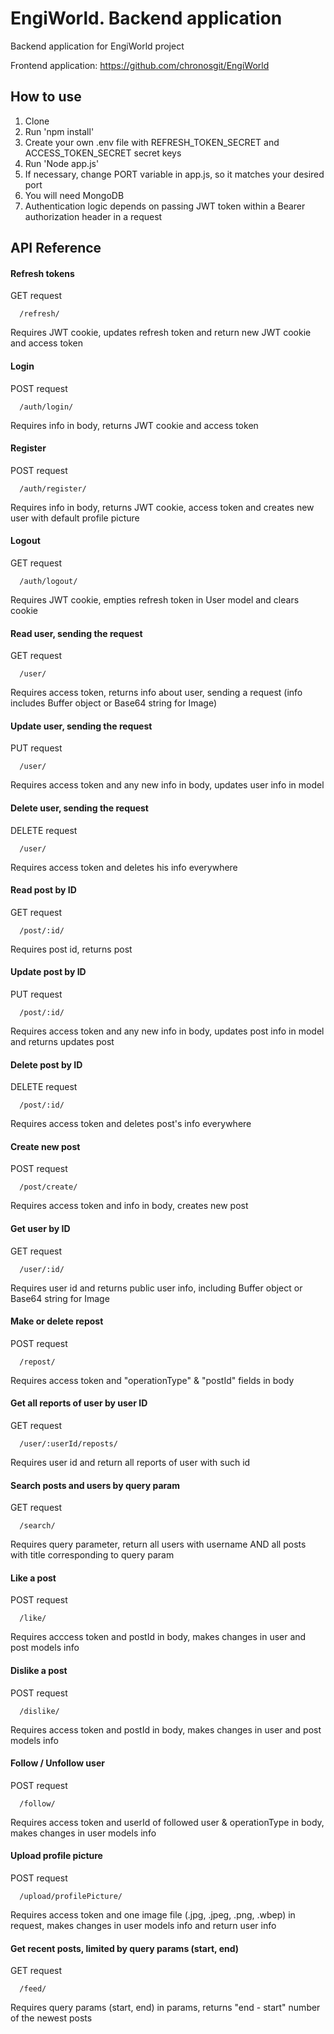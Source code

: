 # EngiWorld. Backend application

Backend application for EngiWorld project

Frontend application: https://github.com/chronosgit/EngiWorld

## How to use

1. Clone
2. Run 'npm install'
3. Create your own .env file with REFRESH_TOKEN_SECRET and ACCESS_TOKEN_SECRET secret keys
4. Run 'Node app.js'
5. If necessary, change PORT variable in app.js, so it matches your desired port
6. You will need MongoDB
7. Authentication logic depends on passing JWT token within a Bearer authorization header in a request

## API Reference

#### Refresh tokens

GET request

```http
  /refresh/
```

Requires JWT cookie, updates refresh token and return new JWT cookie and access token

#### Login

POST request

```http
  /auth/login/
```

Requires info in body, returns JWT cookie and access token

#### Register

POST request

```http
  /auth/register/
```

Requires info in body, returns JWT cookie, access token and creates new user with default profile picture

#### Logout

GET request

```http
  /auth/logout/
```

Requires JWT cookie, empties refresh token in User model and clears cookie

#### Read user, sending the request

GET request

```http
  /user/
```

Requires access token, returns info about user, sending a request (info includes Buffer object or Base64 string for Image)

#### Update user, sending the request

PUT request

```http
  /user/
```

Requires access token and any new info in body, updates user info in model

#### Delete user, sending the request

DELETE request

```http
  /user/
```

Requires access token and deletes his info everywhere

#### Read post by ID

GET request

```http
  /post/:id/
```

Requires post id, returns post

#### Update post by ID

PUT request

```http
  /post/:id/
```

Requires access token and any new info in body, updates post info in model and returns updates post

#### Delete post by ID

DELETE request

```http
  /post/:id/
```

Requires access token and deletes post's info everywhere

#### Create new post

POST request

```http
  /post/create/
```

Requires access token and info in body, creates new post

#### Get user by ID

GET request

```http
  /user/:id/
```

Requires user id and returns public user info, including Buffer object or Base64 string for Image

#### Make or delete repost 

POST request

```http
  /repost/
```

Requires access token and "operationType" & "postId" fields in body

#### Get all reports of user by user ID

GET request

```http
  /user/:userId/reposts/
```

Requires user id and return all reports of user with such id

#### Search posts and users by query param

GET request

```http
  /search/
```

Requires query parameter, return all users with username AND all posts with title corresponding to query param

#### Like a post

POST request

```http
  /like/
```

Requires acccess token and postId in body, makes changes in user and post models info

#### Dislike a post

POST request

```http
  /dislike/
```

Requires access token and postId in body, makes changes in user and post models info

#### Follow / Unfollow user

POST request

```http
  /follow/
```

Requires access token and userId of followed user & operationType in body, makes changes in user models info

#### Upload profile picture

POST request

```http
  /upload/profilePicture/
```

Requires access token and one image file (.jpg, .jpeg, .png, .wbep) in request, makes changes in user models info and return user info

#### Get recent posts, limited by query params (start, end)

GET request

```http
  /feed/
```

Requires query params (start, end) in params, returns "end - start" number of the newest posts

